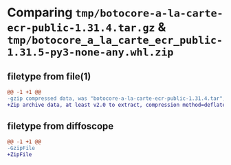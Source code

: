 # Comparing `tmp/botocore-a-la-carte-ecr-public-1.31.4.tar.gz` & `tmp/botocore_a_la_carte_ecr_public-1.31.5-py3-none-any.whl.zip`

## filetype from file(1)

```diff
@@ -1 +1 @@
-gzip compressed data, was "botocore-a-la-carte-ecr-public-1.31.4.tar", last modified: Tue Jul 18 01:55:11 2023, max compression
+Zip archive data, at least v2.0 to extract, compression method=deflate
```

## filetype from diffoscope

```diff
@@ -1 +1 @@
-GzipFile
+ZipFile
```

